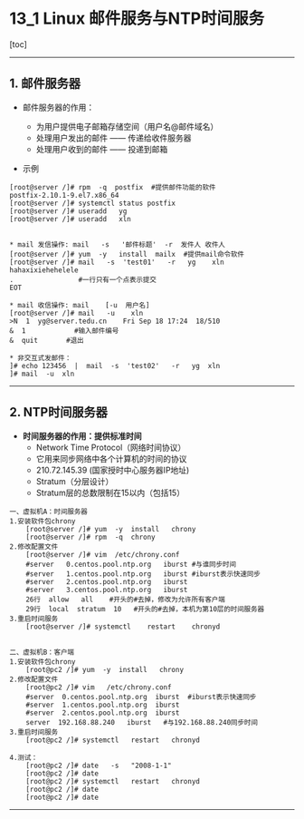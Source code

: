 # 13_1 Linux 邮件服务与NTP时间服务

[toc]

---


## 1. 邮件服务器
* 邮件服务器的作用：
    * 为用户提供电子邮箱存储空间（用户名@邮件域名）
    * 处理用户发出的邮件 —— 传递给收件服务器
    * 处理用户收到的邮件 —— 投递到邮箱

* 示例

```
[root@server /]# rpm  -q  postfix  #提供邮件功能的软件
postfix-2.10.1-9.el7.x86_64
[root@server /]# systemctl status postfix 
[root@server /]# useradd   yg
[root@server /]# useradd   xln


* mail 发信操作: mail   -s   '邮件标题'  -r  发件人 收件人 
[root@server /]# yum  -y   install  mailx  #提供mail命令软件
[root@server /]# mail   -s  'test01'   -r   yg    xln
hahaxixiehehelele
.                #一行只有一个点表示提交   
EOT   

* mail 收信操作: mail    [-u  用户名]
[root@server /]# mail   -u    xln
>N  1  yg@server.tedu.cn    Fri Sep 18 17:24  18/510
&  1            #输入邮件编号
&  quit       #退出       
  
* 非交互式发邮件：          
]# echo 123456  |  mail  -s  'test02'   -r   yg  xln
]# mail  -u  xln  
```

---

## 2. NTP时间服务器

* **时间服务器的作用：提供标准时间**
    * Network Time Protocol（网络时间协议）
    * 它用来同步网络中各个计算机的时间的协议
    * 210.72.145.39 (国家授时中心服务器IP地址)
    * Stratum（分层设计）    
    * Stratum层的总数限制在15以内（包括15）
    
```
一、虚拟机A：时间服务器    
1.安装软件包chrony
    [root@server /]# yum  -y  install   chrony
    [root@server /]# rpm  -q  chrony
2.修改配置文件
    [root@server /]# vim  /etc/chrony.conf      
    #server   0.centos.pool.ntp.org   iburst #与谁同步时间
    #server   1.centos.pool.ntp.org   iburst #iburst表示快速同步
    #server   2.centos.pool.ntp.org   iburst
    #server   3.centos.pool.ntp.org   iburst
    26行  allow   all    #开头的#去掉，修改为允许所有客户端
    29行  local  stratum  10   #开头的#去掉，本机为第10层的时间服务器
3.重启时间服务
    [root@server /]# systemctl    restart    chronyd


二、虚拟机B：客户端           
1.安装软件包chrony
    [root@pc2 /]# yum  -y  install   chrony
2.修改配置文件
    [root@pc2 /]# vim   /etc/chrony.conf      
    #server  0.centos.pool.ntp.org  iburst  #iburst表示快速同步
    #server  1.centos.pool.ntp.org  iburst
    #server  2.centos.pool.ntp.org  iburst
    server  192.168.88.240   iburst   #与192.168.88.240同步时间
3.重启时间服务
    [root@pc2 /]# systemctl   restart   chronyd

4.测试：  
    [root@pc2 /]# date   -s   "2008-1-1"      
    [root@pc2 /]# date
    [root@pc2 /]# systemctl   restart   chronyd 
    [root@pc2 /]# date
    [root@pc2 /]# date
```

---